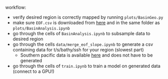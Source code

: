 workflow:

- verify desired region is correctly mapped by running `plots/BasinGeo.py`
- make sure `EOF.csv` is downloaded from [here]() and in the same folder as `plots/BasinAnalysis.ipynb`
- go through the cells of `BasinAnalysis.ipynb` to subsample data to desired region
- go through the cells `data/merge_eof_slope.ipynb` to generate a csv containing data for t/s/bathy/ssh for your region (slowest part)
    - Southern pacific data is available [here]() and does not have to be generated
- go through the cells of `train.ipynb` to train a model on generated data (connect to a GPU!)